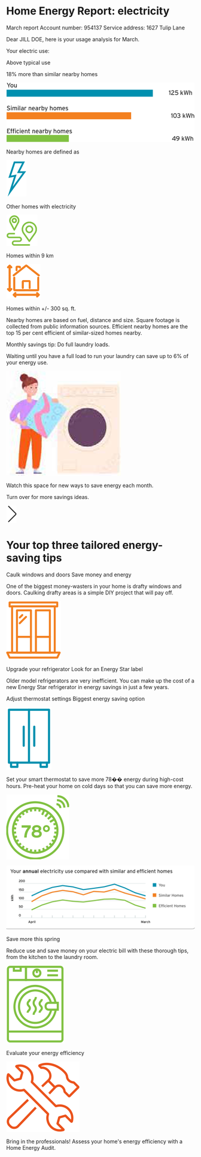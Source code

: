 # Home Energy Report: electricity

March report Account number: 954137 Service address: 1627 Tulip Lane

Dear JILL DOE, here is your usage analysis for March.

Your electric use:

Above typical use

18% more than similar nearby homes

![figures\figure_1.png](figures\figure_1.png)

Nearby homes are defined as

![figures\figure_2.png](figures\figure_2.png)

Other homes with electricity

![figures\figure_3.png](figures\figure_3.png)

Homes within 9 km

![figures\figure_4.png](figures\figure_4.png)

Homes within +/- 300 sq. ft.

Nearby homes are based on fuel, distance and size. Square footage is collected from public information sources. Efficient nearby homes are the top 15 per cent efficient of similar-sized homes nearby.

Monthly savings tip: Do full laundry loads.

Waiting until you have a full load to run your laundry can save up to 6% of your energy use.

![figures\figure_5.png](figures\figure_5.png)

Watch this space for new ways to save energy each month.

Turn over for more savings ideas.

![figures\figure_6.png](figures\figure_6.png)

# Your top three tailored energy-saving tips

Caulk windows and doors Save money and energy

One of the biggest money-wasters in your home is drafty windows and doors. Caulking drafty areas is a simple DIY project that will pay off.

![figures\figure_7.png](figures\figure_7.png)

Upgrade your refrigerator Look for an Energy Star label

Older model refrigerators are very inefficient. You can make up the cost of a new Energy Star refrigerator in energy savings in just a few years.

Adjust thermostat settings Biggest energy saving option

![figures\figure_8.png](figures\figure_8.png)

Set your smart thermostat to save more 78�� energy during high-cost hours. Pre-heat your home on cold days so that you can save more energy.

![figures\figure_9.png](figures\figure_9.png)

![figures\figure_10.png](figures\figure_10.png)

Save more this spring

Reduce use and save money on your electric bill with these thorough tips, from the kitchen to the laundry room.

![figures\figure_11.png](figures\figure_11.png)

Evaluate your energy efficiency

![figures\figure_12.png](figures\figure_12.png)

Bring in the professionals! Assess your home's energy efficiency with a Home Energy Audit.
